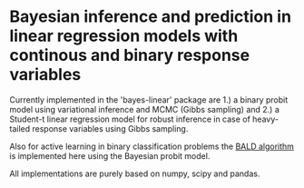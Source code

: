 # Bayesian inference and prediction in linear regression models with continous and binary response variables

Currently implemented in the 'bayes-linear' package are 1.) a binary probit model using variational inference and MCMC (Gibbs sampling) and 2.) a Student-t linear regression model for robust inference in case of heavy-tailed response variables using Gibbs sampling. 

Also for active learning in binary classification problems the [BALD algorithm](https://arxiv.org/abs/1112.5745) is implemented here using the Bayesian probit model.

All implementations are purely based on numpy, scipy and pandas.    

